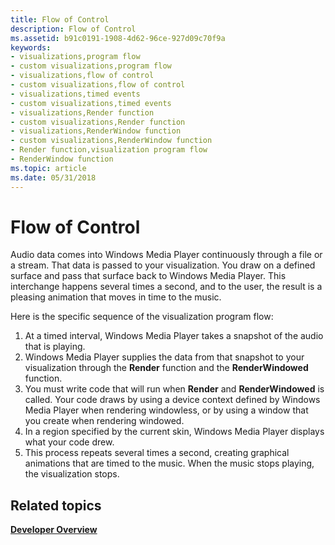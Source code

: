 ```yaml
---
title: Flow of Control
description: Flow of Control
ms.assetid: b91c0191-1908-4d62-96ce-927d09c70f9a
keywords:
- visualizations,program flow
- custom visualizations,program flow
- visualizations,flow of control
- custom visualizations,flow of control
- visualizations,timed events
- custom visualizations,timed events
- visualizations,Render function
- custom visualizations,Render function
- visualizations,RenderWindow function
- custom visualizations,RenderWindow function
- Render function,visualization program flow
- RenderWindow function
ms.topic: article
ms.date: 05/31/2018
---
```


# Flow of Control

Audio data comes into Windows Media Player continuously through a file or a stream. That data is passed to your visualization. You draw on a defined surface and pass that surface back to Windows Media Player. This interchange happens several times a second, and to the user, the result is a pleasing animation that moves in time to the music.

Here is the specific sequence of the visualization program flow:

1.  At a timed interval, Windows Media Player takes a snapshot of the audio that is playing.
2.  Windows Media Player supplies the data from that snapshot to your visualization through the **Render** function and the **RenderWindowed** function.
3.  You must write code that will run when **Render** and **RenderWindowed** is called. Your code draws by using a device context defined by Windows Media Player when rendering windowless, or by using a window that you create when rendering windowed.
4.  In a region specified by the current skin, Windows Media Player displays what your code drew.
5.  This process repeats several times a second, creating graphical animations that are timed to the music. When the music stops playing, the visualization stops.

## Related topics

<dl> <dt>

[**Developer Overview**](developer-overview.md)
</dt> </dl>

 

 




